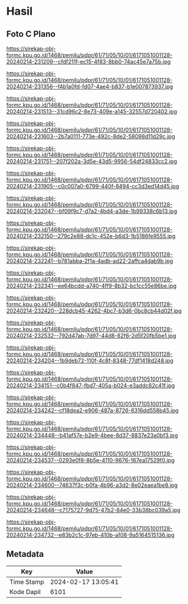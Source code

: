 # Hasil

## Foto C Plano

https://sirekap-obj-formc.kpu.go.id/1468/pemilu/pdpr/61/71/05/10/01/6171051001128-20240214-231209--cfdf211f-ec15-4f83-8bb0-74ac45e7a75b.jpg

https://sirekap-obj-formc.kpu.go.id/1468/pemilu/pdpr/61/71/05/10/01/6171051001128-20240214-231356--f4b1a0fd-fd07-4ae4-b837-b1e007873937.jpg

https://sirekap-obj-formc.kpu.go.id/1468/pemilu/pdpr/61/71/05/10/01/6171051001128-20240214-231513--31cd96c2-8e73-409e-a145-32557d720402.jpg

https://sirekap-obj-formc.kpu.go.id/1468/pemilu/pdpr/61/71/05/10/01/6171051001128-20240214-231603--2b7a0111-773e-492c-8de2-58098d11d29c.jpg

https://sirekap-obj-formc.kpu.go.id/1468/pemilu/pdpr/61/71/05/10/01/6171051001128-20240214-231751--207f202a-3d5e-43d5-9956-54df24833cc2.jpg

https://sirekap-obj-formc.kpu.go.id/1468/pemilu/pdpr/61/71/05/10/01/6171051001128-20240214-231905--c0c007a0-6799-440f-8494-cc3d3ed14d45.jpg

https://sirekap-obj-formc.kpu.go.id/1468/pemilu/pdpr/61/71/05/10/01/6171051001128-20240214-232047--bf09f9c7-d7a2-4bd4-a3de-1b99338c6b13.jpg

https://sirekap-obj-formc.kpu.go.id/1468/pemilu/pdpr/61/71/05/10/01/6171051001128-20240214-232150--279c2e88-dc1c-452e-b6d3-1b5186fe9555.jpg

https://sirekap-obj-formc.kpu.go.id/1468/pemilu/pdpr/61/71/05/10/01/6171051001128-20240214-232241--b781abba-2f1a-4adb-ad22-2affca4dab9b.jpg

https://sirekap-obj-formc.kpu.go.id/1468/pemilu/pdpr/61/71/05/10/01/6171051001128-20240214-232341--ee64bcdd-a740-4ff9-8b32-bc1cc55e86be.jpg

https://sirekap-obj-formc.kpu.go.id/1468/pemilu/pdpr/61/71/05/10/01/6171051001128-20240214-232420--228dcb45-4262-4bc7-b3d6-0bc8cb44d02f.jpg

https://sirekap-obj-formc.kpu.go.id/1468/pemilu/pdpr/61/71/05/10/01/6171051001128-20240214-232532--792d47ab-7d97-44d8-82f6-2d5f20fb5be1.jpg

https://sirekap-obj-formc.kpu.go.id/1468/pemilu/pdpr/61/71/05/10/01/6171051001128-20240214-234204--1b9deb72-110f-4c8f-8348-77df1418d248.jpg

https://sirekap-obj-formc.kpu.go.id/1468/pemilu/pdpr/61/71/05/10/01/6171051001128-20240214-234151--c0b4f847-fbd7-405a-b024-e3addc82c41f.jpg

https://sirekap-obj-formc.kpu.go.id/1468/pemilu/pdpr/61/71/05/10/01/6171051001128-20240214-234242--cf18dea2-e906-487a-8726-6316dd558b45.jpg

https://sirekap-obj-formc.kpu.go.id/1468/pemilu/pdpr/61/71/05/10/01/6171051001128-20240214-234448--b41af57e-b2e9-4bee-8d37-8837e23a0bf3.jpg

https://sirekap-obj-formc.kpu.go.id/1468/pemilu/pdpr/61/71/05/10/01/6171051001128-20240214-234537--0293e0f8-8b5e-4110-9676-167ea17529f0.jpg

https://sirekap-obj-formc.kpu.go.id/1468/pemilu/pdpr/61/71/05/10/01/6171051001128-20240214-234600--74637f3c-b0fa-4b96-a3d2-8e02eaea1be8.jpg

https://sirekap-obj-formc.kpu.go.id/1468/pemilu/pdpr/61/71/05/10/01/6171051001128-20240214-234648--c7175727-9d75-47b2-84e0-33b38bc039a5.jpg

https://sirekap-obj-formc.kpu.go.id/1468/pemilu/pdpr/61/71/05/10/01/6171051001128-20240214-234732--e83b2c1c-97eb-410b-a108-9a5164515136.jpg


## Metadata

| Key        | Value               |
| ---------- | ------------------- |
| Time Stamp | 2024-02-17 13:05:41 |
| Kode Dapil | 6101                |



